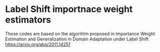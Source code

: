 # Label Shift importnace weight estimators
These codes are based on the algorihtm proposed in Importance Weight Estimation and Generalization in Domain Adaptation under Label Shift
https://arxiv.org/abs/2011.14251

